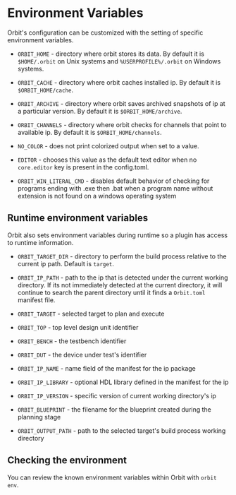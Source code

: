 # Environment Variables

Orbit's configuration can be customized with the setting of specific environment variables. 

- `ORBIT_HOME` - directory where orbit stores its data. By default it is `$HOME/.orbit` on Unix systems and `%USERPROFILE%/.orbit` on Windows systems.

- `ORBIT_CACHE` - directory where orbit caches installed ip. By default it is `$ORBIT_HOME/cache`.

- `ORBIT_ARCHIVE` - directory where orbit saves archived snapshots of ip at a particular version. By default it is `$ORBIT_HOME/archive`.

- `ORBIT_CHANNELS` - directory where orbit checks for channels that point to available ip. By default it is `$ORBIT_HOME/channels`.

- `NO_COLOR` - does not print colorized output when set to a value.

- `EDITOR` - chooses this value as the default text editor when no `core.editor` key is present in the config.toml.

- `ORBIT_WIN_LITERAL_CMD` - disables default behavior of checking for programs ending with .exe then .bat when a program name without extension is not found on a windows operating system

## Runtime environment variables

Orbit also sets environment variables during runtime so a plugin has access to runtime information. 

- `ORBIT_TARGET_DIR` - directory to perform the build process relative to the current ip path. Default is `target`.

- `ORBIT_IP_PATH` - path to the ip that is detected under the current working directory. If its not immediately detected at the current directory, it will continue to search the parent directory until it finds a `Orbit.toml` manifest file.

- `ORBIT_TARGET` - selected target to plan and execute

- `ORBIT_TOP` - top level design unit identifier

- `ORBIT_BENCH` - the testbench identifier

- `ORBIT_DUT` - the device under test's identifier

- `ORBIT_IP_NAME` - name field of the manifest for the ip package

- `ORBIT_IP_LIBRARY` - optional HDL library defined in the manifest for the ip

- `ORBIT_IP_VERSION` - specific version of current working directory's ip

- `ORBIT_BLUEPRINT` - the filename for the blueprint created during the planning stage

- `ORBIT_OUTPUT_PATH` - path to the selected target's build process working directory

## Checking the environment

You can review the known environment variables within Orbit with `orbit env`.

<!--Note about environment variables vs. settings file vs. arguments

precedence:
3. config file
2. env vars
1. command-line
-->